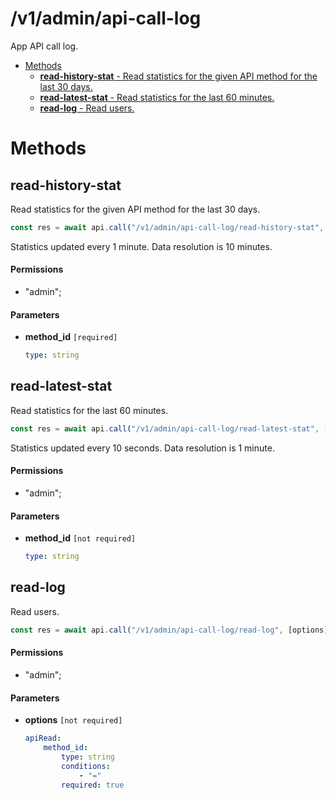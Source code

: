 # /v1/admin/api-call-log

App API call log.

-   [Methods](#methods)
    -   [**read-history-stat** - Read statistics for the given API method for the last 30 days.](#read-history-stat)
    -   [**read-latest-stat** - Read statistics for the last 60 minutes.](#read-latest-stat)
    -   [**read-log** - Read users.](#read-log)

<a id="methods"></a>

# Methods

<a id="read-history-stat"></a>

## read-history-stat

Read statistics for the given API method for the last 30 days.

```js
const res = await api.call("/v1/admin/api-call-log/read-history-stat", method_id);
```

Statistics updated every 1 minute. Data resolution is 10 minutes.

#### Permissions

-   "admin";

#### Parameters

-   **method_id** `[required]`

    ```yaml
    type: string
    ```

<a id="read-latest-stat"></a>

## read-latest-stat

Read statistics for the last 60 minutes.

```js
const res = await api.call("/v1/admin/api-call-log/read-latest-stat", [method_id]);
```

Statistics updated every 10 seconds. Data resolution is 1 minute.

#### Permissions

-   "admin";

#### Parameters

-   **method_id** `[not required]`

    ```yaml
    type: string
    ```

<a id="read-log"></a>

## read-log

Read users.

```js
const res = await api.call("/v1/admin/api-call-log/read-log", [options]);
```

#### Permissions

-   "admin";

#### Parameters

-   **options** `[not required]`

    ```yaml
    apiRead:
        method_id:
            type: string
            conditions:
                - "="
            required: true
    ```

